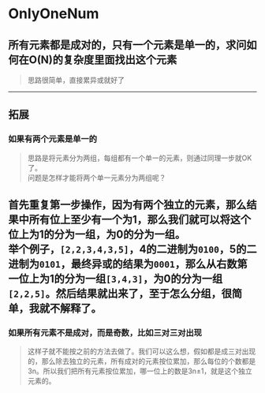 # OnlyOneNum
## 所有元素都是成对的，只有一个元素是单一的，求问如何在O(N)的复杂度里面找出这个元素
> 思路很简单，直接累异或就好了
---
## 拓展
### 如果有两个元素是单一的
> 思路是将元素分为两组，每组都有一个单一的元素，则通过同理一步就OK了。  
> 问题是怎样才能将两个单一元素分为两组呢？

首先重复第一步操作，因为有两个独立的元素，那么结果中所有位上至少有一个为1，那么我们就可以将这个位上为1的分为一组，为0的分为一组。  
举个例子，`[2,2,3,4,3,5]`，4的二进制为`0100`，5的二进制为`0101`，最终异或的结果为`0001`，那么从右数第一位上为1的分为一组`[3,4,3]`，为0的分为一组`[2,2,5]`。然后结果就出来了，至于怎么分组，很简单，我就不解释了。  
---
### 如果所有元素不是成对，而是奇数，比如三对三对出现
> 这样子就不能按之前的方法去做了。我们可以这么想，假如都是成三对出现的，那么除去独立的元素，所有成对的元素按位累加，那么每位的个数都是3n。所以我们把所有元素按位累加，哪一位上的数是3n±1，就是这个独立元素的。